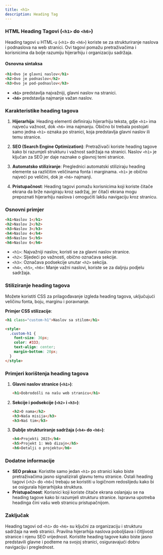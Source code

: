 ```yaml
---
title: <h1>
description: Heading Tag
---
```


### HTML Heading Tagovi (`<h1>` do `<h6>`)

Heading tagovi u HTML-u (`<h1>` do `<h6>`) koriste se za strukturiranje naslova i podnaslova na web stranici. Ovi tagovi pomažu pretraživačima i korisnicima da bolje razumiju hijerarhiju i organizaciju sadržaja.

#### Osnovna sintaksa

```html
<h1>Ovo je glavni naslov</h1>
<h2>Ovo je podnaslov</h2>
<h3>Ovo je pod-podnaslov</h3>
```

- **`<h1>`** predstavlja najvažniji, glavni naslov na stranici.
- **`<h6>`** predstavlja najmanje važan naslov.

### Karakteristike heading tagova

1. **Hijerarhija**:
   Heading elementi definiraju hijerarhiju teksta, gdje `<h1>` ima najveću važnost, dok `<h6>` ima najmanju. Obično bi trebala postojati samo jedna `<h1>` oznaka po stranici, koja predstavlja glavni naslov ili temu stranice.

2. **SEO (Search Engine Optimization)**:
   Pretraživači koriste heading tagove kako bi razumjeli strukturu i važnost sadržaja na stranici. Naslov `<h1>` je ključan za SEO jer daje naznake o glavnoj temi stranice.

3. **Automatsko stiliziranje**:
   Preglednici automatski stiliziraju heading elemente sa različitim veličinama fonta i marginama. `<h1>` je obično najveći po veličini, dok je `<h6>` najmanji.

4. **Pristupačnost**:
   Heading tagovi pomažu korisnicima koji koriste čitače ekrana da brže navigiraju kroz sadržaj, jer čitači ekrana mogu prepoznati hijerarhiju naslova i omogućiti lakšu navigaciju kroz stranicu.

### Osnovni primjer

```html
<h1>Naslov 1</h1>
<h2>Naslov 2</h2>
<h3>Naslov 3</h3>
<h4>Naslov 4</h4>
<h5>Naslov 5</h5>
<h6>Naslov 6</h6>
```

- `<h1>`: Najvažniji naslov, koristi se za glavni naslov stranice.
- `<h2>`: Sljedeći po važnosti, obično označava sekcije.
- `<h3>`: Označava podsekcije unutar `<h2>` sekcija.
- `<h4>`, `<h5>`, `<h6>`: Manje važni naslovi, koriste se za daljnju podjelu sadržaja.

### Stiliziranje heading tagova

Možete koristiti CSS za prilagođavanje izgleda heading tagova, uključujući veličinu fonta, boju, marginu i poravnanje.

**Primjer CSS stilizacije**:

```html
<h1 class="custom-h1">Naslov sa stilom</h1>

<style>
  .custom-h1 {
    font-size: 36px;
    color: #333;
    text-align: center;
    margin-bottom: 20px;
  }
</style>
```

### Primjeri korištenja heading tagova

1. **Glavni naslov stranice (`<h1>`)**:

   ```html
   <h1>Dobrodošli na našu web stranicu</h1>
   ```

2. **Sekcije i podsekcije (`<h2>` i `<h3>`)**:

   ```html
   <h2>O nama</h2>
   <h3>Naša misija</h3>
   <h3>Naš tim</h3>
   ```

3. **Dublje strukturiranje sadržaja (`<h4>` do `<h6>`)**:
   ```html
   <h4>Projekti 2023</h4>
   <h5>Projekt 1: Web dizajn</h5>
   <h6>Detalji o projektu</h6>
   ```

### Dodatne informacije

- **SEO praksa**: Koristite samo jedan `<h1>` po stranici kako biste pretraživačima jasno signalizirali glavnu temu stranice. Ostali heading tagovi (`<h2>` do `<h6>`) trebaju se koristiti u logičnom redoslijedu kako bi se osigurala hijerarhijska struktura.
- **Pristupačnost**: Korisnici koji koriste čitače ekrana oslanjaju se na heading tagove kako bi razumjeli strukturu stranice. Ispravna upotreba headinga čini vašu web stranicu pristupačnijom.

### Zaključak

Heading tagovi od `<h1>` do `<h6>` su ključni za organizaciju i strukturu sadržaja na web stranici. Pravilna hijerarhija naslova poboljšava i čitljivost stranice i njenu SEO vrijednost. Koristite heading tagove kako biste jasno predstavili glavne i podteme na svojoj stranici, osiguravajući dobru navigaciju i preglednost.
